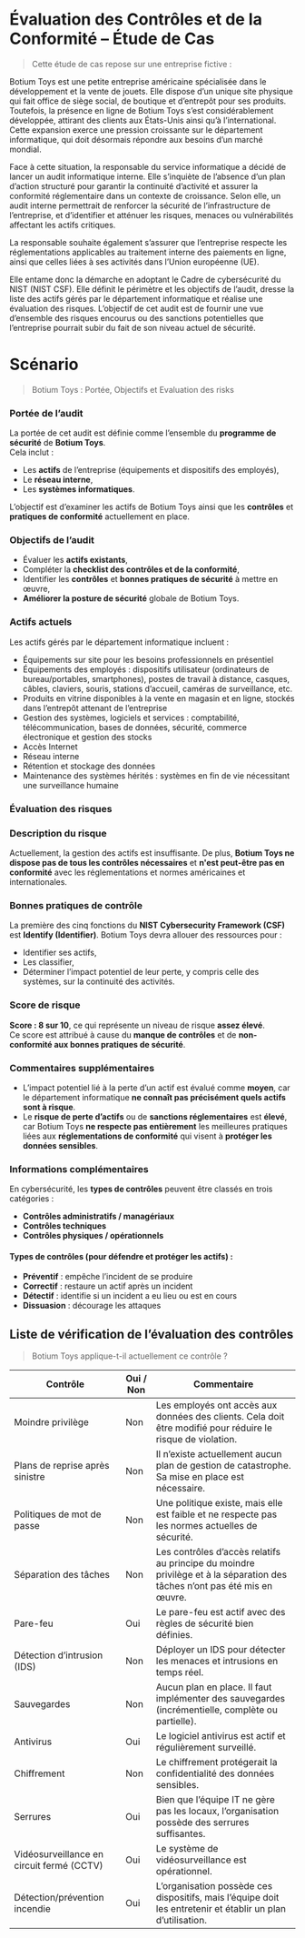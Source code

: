 # Évaluation des Contrôles et de la Conformité – Étude de Cas
> Cette étude de cas repose sur une entreprise fictive :

Botium Toys est une petite entreprise américaine spécialisée dans le développement et la vente de jouets. Elle dispose d’un unique site physique qui fait office de siège social, de boutique et d’entrepôt pour ses produits. Toutefois, la présence en ligne de Botium Toys s’est considérablement développée, attirant des clients aux États-Unis ainsi qu’à l’international. Cette expansion exerce une pression croissante sur le département informatique, qui doit désormais répondre aux besoins d’un marché mondial.

Face à cette situation, la responsable du service informatique a décidé de lancer un audit informatique interne. Elle s’inquiète de l’absence d’un plan d’action structuré pour garantir la continuité d’activité et assurer la conformité réglementaire dans un contexte de croissance. Selon elle, un audit interne permettrait de renforcer la sécurité de l’infrastructure de l’entreprise, et d’identifier et atténuer les risques, menaces ou vulnérabilités affectant les actifs critiques.

La responsable souhaite également s’assurer que l’entreprise respecte les réglementations applicables au traitement interne des paiements en ligne, ainsi que celles liées à ses activités dans l’Union européenne (UE).

Elle entame donc la démarche en adoptant le Cadre de cybersécurité du NIST (NIST CSF). Elle définit le périmètre et les objectifs de l’audit, dresse la liste des actifs gérés par le département informatique et réalise une évaluation des risques. L’objectif de cet audit est de fournir une vue d’ensemble des risques encourus ou des sanctions potentielles que l’entreprise pourrait subir du fait de son niveau actuel de sécurité.

# Scénario
>Botium Toys : Portée, Objectifs et  Evaluation des risks

### **Portée de l’audit**

La portée de cet audit est définie comme l’ensemble du **programme de sécurité** de **Botium Toys**.  
Cela inclut :

- Les **actifs** de l’entreprise (équipements et dispositifs des employés),
- Le **réseau interne**,
- Les **systèmes informatiques**.

L’objectif est d’examiner les actifs de Botium Toys ainsi que les **contrôles** et **pratiques de conformité** actuellement en place.

### **Objectifs de l’audit**

- Évaluer les **actifs existants**,
- Compléter la **checklist des contrôles et de la conformité**,
- Identifier les **contrôles** et **bonnes pratiques de sécurité** à mettre en œuvre,
- **Améliorer la posture de sécurité** globale de Botium Toys.

### **Actifs actuels**

Les actifs gérés par le département informatique incluent :

- Équipements sur site pour les besoins professionnels en présentiel
- Équipements des employés : dispositifs utilisateur (ordinateurs de bureau/portables, smartphones), postes de travail à distance, casques, câbles, claviers, souris, stations d’accueil, caméras de surveillance, etc.
- Produits en vitrine disponibles à la vente en magasin et en ligne, stockés dans l’entrepôt attenant de l’entreprise
- Gestion des systèmes, logiciels et services : comptabilité, télécommunication, bases de données, sécurité, commerce électronique et gestion des stocks
- Accès Internet
- Réseau interne
- Rétention et stockage des données
- Maintenance des systèmes hérités : systèmes en fin de vie nécessitant une surveillance humaine


### **Évaluation des risques**

### Description du risque

Actuellement, la gestion des actifs est insuffisante. De plus, **Botium Toys ne dispose pas de tous les contrôles nécessaires** et **n'est peut-être pas en conformité** avec les réglementations et normes américaines et internationales.


### Bonnes pratiques de contrôle

La première des cinq fonctions du **NIST Cybersecurity Framework (CSF)** est **Identify (Identifier)**. Botium Toys devra allouer des ressources pour :

- Identifier ses actifs,
- Les classifier,
- Déterminer l’impact potentiel de leur perte, y compris celle des systèmes, sur la continuité des activités.



### Score de risque

**Score : 8 sur 10**, ce qui représente un niveau de risque **assez élevé**.  
Ce score est attribué à cause du **manque de contrôles** et de **non-conformité aux bonnes pratiques de sécurité**.



### Commentaires supplémentaires

- L’impact potentiel lié à la perte d’un actif est évalué comme **moyen**, car le département informatique **ne connaît pas précisément quels actifs sont à risque**.
- Le **risque de perte d’actifs** ou de **sanctions réglementaires** est **élevé**, car Botium Toys **ne respecte pas entièrement** les meilleures pratiques liées aux **réglementations de conformité** qui visent à **protéger les données sensibles**.


### Informations complémentaires

En cybersécurité, les **types de contrôles** peuvent être classés en trois catégories :

- **Contrôles administratifs / managériaux**
- **Contrôles techniques**
- **Contrôles physiques / opérationnels**

#### Types de contrôles (pour défendre et protéger les actifs) :

- **Préventif** : empêche l’incident de se produire
- **Correctif** : restaure un actif après un incident
- **Détectif** : identifie si un incident a eu lieu ou est en cours
- **Dissuasion** : décourage les attaques



## Liste de vérification de l’évaluation des contrôles
> Botium Toys applique-t-il actuellement ce contrôle ?

| Contrôle                                          | Oui / Non | Commentaire                                                                                                     |
|---------------------------------------------------|-----------|-----------------------------------------------------------------------------------------------------------------|
| Moindre privilège                                 | Non       | Les employés ont accès aux données des clients. Cela doit être modifié pour réduire le risque de violation.   |
| Plans de reprise après sinistre                   | Non       | Il n’existe actuellement aucun plan de gestion de catastrophe. Sa mise en place est nécessaire.                |
| Politiques de mot de passe                        | Non       | Une politique existe, mais elle est faible et ne respecte pas les normes actuelles de sécurité.               |
| Séparation des tâches                             | Non       | Les contrôles d’accès relatifs au principe du moindre privilège et à la séparation des tâches n’ont pas été mis en œuvre. |
| Pare-feu                                          | Oui       | Le pare-feu est actif avec des règles de sécurité bien définies.                                               |
| Détection d’intrusion (IDS)                       | Non       | Déployer un IDS pour détecter les menaces et intrusions en temps réel.                                        |
| Sauvegardes                                       | Non       | Aucun plan en place. Il faut implémenter des sauvegardes (incrémentielle, complète ou partielle).              |
| Antivirus                                          | Oui       | Le logiciel antivirus est actif et régulièrement surveillé.                                                    |
| Chiffrement                                       | Non       | Le chiffrement protégerait la confidentialité des données sensibles.                                           |
| Serrures                                          | Oui       | Bien que l’équipe IT ne gère pas les locaux, l’organisation possède des serrures suffisantes.                       |
| Vidéosurveillance en circuit fermé (CCTV)         | Oui       | Le système de vidéosurveillance est opérationnel.                                                              |
| Détection/prévention incendie                     | Oui       | L’organisation possède ces dispositifs, mais l’équipe doit les entretenir et établir un plan d’utilisation.|






